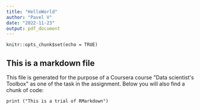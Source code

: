 ```yaml
---
title: "HelloWorld"
author: "Pavel V"
date: "2022-11-23"
output: pdf_document
---
```


```{r setup, include=FALSE}
knitr::opts_chunk$set(echo = TRUE)
```

## This is a markdown file

This file is generated for the purpose of a Coursera course "Data scientist's Toolbox" as one of the task in the assignment. Below you will also find a chunk of code:

```{r}
print ("This is a trial of RMarkdown")
```


